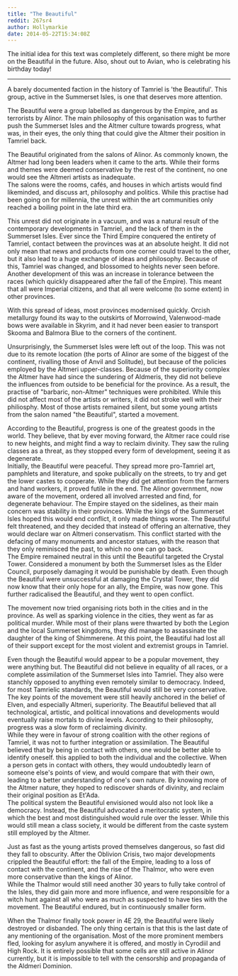```yaml
---
title: "The Beautiful"
reddit: 267sr4
author: Hollymarkie
date: 2014-05-22T15:34:08Z
---
```


The initial idea for this text was completely different, so there might be more on the Beautiful in the future. Also, shout out to Avian, who is celebrating his birthday today!

***

A barely documented faction in the history of Tamriel is 'the Beautiful'. This group, active in the Summerset Isles, is one that deserves more attention.

The Beautiful were a group labelled as dangerous by the Empire, and as terrorists by Alinor. The main philosophy of this organisation was to further push the Summerset Isles and the Altmer culture towards progress, what was, in their eyes, the only thing that could give the Altmer their position in Tamriel back.

The Beautiful originated from the salons of Alinor. As commonly known, the Altmer had long been leaders when it came to the arts. While their forms and themes were deemed conservative by the rest of the continent, no one would see the Altmeri artists as inadequate.  
The salons were the rooms, cafés, and houses in which artists would find likeminded, and discuss art, philosophy and politics. While this practise had been going on for millennia, the unrest within the art communities only reached a boiling point in the late third era.

This unrest did not originate in a vacuum, and was a natural result of the contemporary developments in Tamriel, and the lack of them in the Summerset Isles. Ever since the Third Empire conquered the entirety of Tamriel, contact between the provinces was at an absolute height. It did not only mean that news and products from one corner could travel to the other, but it also lead to a huge exchange of ideas and philosophy. Because of this, Tamriel was changed, and blossomed to heights never seen before.  
Another development of this was an increase in tolerance between the races (which quickly disappeared after the fall of the Empire). This meant that all were Imperial citizens, and that all were welcome (to some extent) in other provinces.

With this spread of ideas, most provinces modernised quickly. Orcish metallurgy found its way to the outskirts of Morrowind, Valenwood-made bows were available in Skyrim, and it had never been easier to transport Skooma and Balmora Blue to the corners of the continent.

Unsurprisingly, the Summerset Isles were left out of the loop. This was not due to its remote location (the ports of Alinor are some of the biggest of the continent, rivalling those of Anvil and Solitude), but because of the policies employed by the Altmeri upper-classes. Because of the superiority complex the Altmer have had since the sundering of Aldmeris, they did not believe the influences from outside to be beneficial for the province. As a result, the practise of "barbaric, non-Altmer" techniques were prohibited. While this did not affect most of the artists or writers, it did not stroke well with their philiosphy. Most of those artists remained silent, but some young artists from the salon named "the Beautiful", started a movement.

According to the Beautiful, progress is one of the greatest goods in the world. They believe, that by ever moving forward, the Altmer race could rise to new heights, and might find a way to reclaim divinity. They saw the ruling classes as a threat, as they stopped every form of development, seeing it as degenerate.  
Initially, the Beautiful were peaceful. They spread more pro-Tamriel art, pamphlets and literature, and spoke publically on the streets, to try and get the lower castes to cooperate. While they did get attention from the farmers and hand workers, it proved futile in the end. The Alinor government, now aware of the movement, ordered all involved arrested and find, for degenerate behaviour. The Empire stayed on the sidelines, as their main concern was stability in their provinces.
While the kings of the Summerset Isles hoped this would end conflict, it only made things worse. The Beautiful felt threatened, and they decided that instead of offering an alternative, they would declare war on Altmeri conservatism. This conflict started with the defacing of many monuments and ancestor statues, with the reason that they only reminisced the past, to which no one can go back.  
The Empire remained neutral in this until the Beautiful targeted the Crystal Tower. Considered a monument by both the Summerset Isles as the Elder Council, purposely damaging it would be punishable by death. Even though the Beautiful were unsuccessful at damaging the Crystal Tower, they did now know that their only hope for an ally, the Empire, was now gone. This further radicalised the Beautiful, and they went to open conflict.

The movement now tried organising riots both in the cities and in the province. As well as sparking violence in the cities, they went as far as political murder. While most of their plans were thwarted by both the Legion and the local Summerset kingdoms, they did manage to assassinate the daughter of the king of Shimmerene. At this point, the Beautiful had lost all of their support except for the most violent and extremist groups in Tamriel.

Even though the Beautiful would appear to be a popular movement, they were anything but. The Beautiful did not believe in equality of all races, or a complete assimilation of the Summerset Isles into Tamriel. They also were stanchly opposed to anything even remotely similar to democracy. Indeed, for most Tamrielic standards, the Beautiful would still be very conservative.  
The key points of the movement were still heavily anchored in the belief of Elven, and especially Altmeri, superiority. The Beautiful believed that all technological, artistic, and political innovations and developments would eventually raise mortals to divine levels. According to their philosophy, progress was a slow form of reclaiming divinity.  
While they were in favour of strong coalition with the other regions of Tamriel, it was not to further integration or assimilation. The Beautiful believed that by being in contact with others, one would be better able to identify oneself. this applied to both the individual and the collective. When a person gets in contact with others, they would undoubtedly learn of someone else's points of view, and would compare that with their own, leading to a better understanding of one's own nature. By knowing more of the Altmer nature, they hoped to rediscover shards of divinity, and reclaim their original position as Et'Ada.  
The political system the Beautiful envisioned would also not look like a democracy. Instead, the Beautiful advocated a meritocratic system, in which the best and most distinguished would rule over the lesser. While this would still mean a class society, it would be different from the caste system still employed by the Altmer.

Just as fast as the young artists proved themselves dangerous, so fast did they fall to obscurity. After the Oblivion Crisis, two major developments crippled the Beautiful effort: the fall of the Empire, leading to a loss of contact with the continent, and the rise of the Thalmor, who were even more conservative than the kings of Alinor.  
While the Thalmor would still need another 30 years to fully take control of the Isles, they did gain more and more influence, and were responsible for a witch hunt against all who were as much as suspected to have ties with the movement. The Beautiful endured, but in continuously smaller form.

When the Thalmor finally took power in 4E 29, the Beautiful were likely destroyed or disbanded. The only thing certain is that this is the last date of any mentioning of the organisation. Most of the more prominent members fled, looking for asylum anywhere it is offered, and mostly in Cyrodiil and High Rock. It is entirely possible that some cells are still active in Alinor currently, but it is impossible to tell with the censorship and propaganda of the Aldmeri Dominion.


